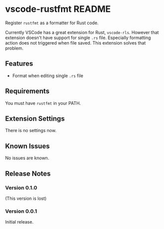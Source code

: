 # vscode-rustfmt README

Register `rustfmt` as a formatter for Rust code.

Currently VSCode has a great extension for Rust, `vscode-rls`. However that extension doesn't have support for single `.rs` file. Especially formatting action does not triggered when file saved. This extension solves that problem.

## Features

* Format when editing single `.rs` file

## Requirements

You must have `rustfmt` in your PATH.

## Extension Settings

There is no settings now.

## Known Issues

No issues are known.

## Release Notes

### Version 0.1.0

(This version is lost)

### Version 0.0.1

Initial release.
